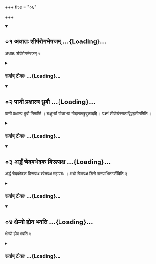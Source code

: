 +++
title = "०६"

+++
<div class="js_include" includetitle="true" newlevelforh1="2" unfilled url="/vedAH_yajuH/vAjasaneyam/sUtram/pAraskara-gRhyam/vishvAsa-prastutiH/3/06/01_athAtaH_shIrSharogabheShajam.md">
<details open><summary><h2>०१ अथातः शीर्षरोगभेषजम् ...{Loading}...</h2></summary>

अथातः शीर्षरोगभेषजम् १
</details>
</div>
<div class="js_include collapsed" newlevelforh1="3" title="सर्वाष् टीकाः" unfilled url="/vedAH_yajuH/vAjasaneyam/sUtram/pAraskara-gRhyam/sarvASh-TIkAH/3/06/01_athAtaH_shIrSharogabheShajam.md">
<details><summary><h3>सर्वाष् टीकाः ...{Loading}...</h3></summary>

1. Now the cure for headache.

</details>
</div>
<div class="js_include" includetitle="true" newlevelforh1="2" unfilled url="/vedAH_yajuH/vAjasaneyam/sUtram/pAraskara-gRhyam/vishvAsa-prastutiH/3/06/02_02.md">
<details open><summary><h2>०२ पाणी प्रक्षाल्य भ्रुवौ ...{Loading}...</h2></summary>

पाणी प्रक्षाल्य भ्रुवौ मिमार्ष्टि । चक्षुर्भ्यां श्रोत्राभ्यां गोदानाच्छुबुकादहि । यक्ष्मं शीर्षण्यंरराटाद्विवृहामीममिति ।

</details>
</div>
<div class="js_include collapsed" newlevelforh1="3" title="सर्वाष् टीकाः" unfilled url="/vedAH_yajuH/vAjasaneyam/sUtram/pAraskara-gRhyam/sarvASh-TIkAH/3/06/02_02.md">
<details><summary><h3>सर्वाष् टीकाः ...{Loading}...</h3></summary>

2. Having moistened his hands, he passes them over his eye-brows with (the verse), 'From the eyes, from the ears, from the whiskers, from the chin, from the forehead, I drive away this disease of the head.'

</details>
</div>
<div class="js_include" includetitle="true" newlevelforh1="2" unfilled url="/vedAH_yajuH/vAjasaneyam/sUtram/pAraskara-gRhyam/vishvAsa-prastutiH/3/06/03_pANI_praxAlya_bhruvau.md">
<details open><summary><h2>०३ अर्द्धं चेदवभेदक विरूपाक्ष ...{Loading}...</h2></summary>

अर्द्धं चेदवभेदक विरूपाक्ष श्वेतपक्ष महायशः । अथो चित्रपक्ष शिरो मास्याभिताप्सीदिति ३
</details>
</div>
<div class="js_include collapsed" newlevelforh1="3" title="सर्वाष् टीकाः" unfilled url="/vedAH_yajuH/vAjasaneyam/sUtram/pAraskara-gRhyam/sarvASh-TIkAH/3/06/03_pANI_praxAlya_bhruvau.md">
<details><summary><h3>सर्वाष् टीकाः ...{Loading}...</h3></summary>

3. If (only) one side (of the head aches, he recites the verse), 'Cleaver! Thou with the disfigured eyes! White-wing! Renowned one! And thou with the various-coloured wing! Let his head not ache.'

</details>
</div>
<div class="js_include" includetitle="true" newlevelforh1="2" unfilled url="/vedAH_yajuH/vAjasaneyam/sUtram/pAraskara-gRhyam/vishvAsa-prastutiH/3/06/04_xemyo_hyeva_bhavati.md">
<details open><summary><h2>०४ क्षेम्यो ह्येव भवति ...{Loading}...</h2></summary>

क्षेम्यो ह्येव भवति ४
</details>
</div>
<div class="js_include collapsed" newlevelforh1="3" title="सर्वाष् टीकाः" unfilled url="/vedAH_yajuH/vAjasaneyam/sUtram/pAraskara-gRhyam/sarvASh-TIkAH/3/06/04_xemyo_hyeva_bhavati.md">
<details><summary><h3>सर्वाष् टीकाः ...{Loading}...</h3></summary>

4. Then it will get better.




</details>
</div>